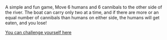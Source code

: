 A simple and fun game, Move 6 humans and 6 cannibals to the other side of the river. The boat can carry only two at a time, and if there are more or an equal number of cannibals than humans on either side, the humans will get eaten, and you lose!

[You can challenge yourself here](https://river-challenge.liara.run/)
